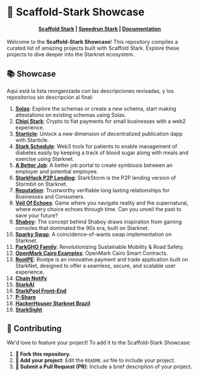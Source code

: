# 🚀 Scaffold-Stark Showcase

<h4 align="center">
  <a href="https://github.com/Quantum3-Labs/scaffold-stark-2">Scaffold Stark</a> |
  <a href="https://github.com/Quantum3-Labs/speedrunstark/">Speedrun Stark</a> |
  <a href="https://www.docs.scaffoldstark.com/">Documentation</a>

</h4>

Welcome to the **Scaffold-Stark Showcase**! This repository compiles a curated list of amazing projects built with Scaffold Stark. Explore these projects to dive deeper into the Starknet ecosystem.

## 📚 Showcase

Aquí está la lista reorganizada con las descripciones revisadas, y los repositorios sin descripción al final:

1. **[Solas](https://github.com/krisoshea-eth/Solas)**: Explore the schemas or create a new schema, start making attestations on existing schemas using Solas. 
2. **[Chipi Stark](https://github.com/ArturVargas/chipi-stark)**: Crypto to fiat payments for small businesses with a web2 experience.
3. **[Starticle](https://github.com/ChiHaoLu/starticle)**: Unlock a new dimension of decentralized publication dapp with Starticle.
4. **[Stark Schedule](https://github.com/seetadev/stark-schedule)**: Web3 tools for patients to enable management of diabetes easily by keeping a track of blood sugar along with meals and exercise using Starknet.
5. **[A Better Job](https://github.com/brahmapsen/abetterjob)**: A better job portal to create symbiosis between an employer and potential employee. 
6. **[StarkHack P2P Lending](https://github.com/bowbowzai/starkhack-p2p-lending)**: StarkStorm is the P2P lending version of Stormbit on Starknet.
7. **[Reputation](https://github.com/carlosvaztec/reputation)**: Trustworthy verifiable long lasting relationships for Businesses and Consumers. 
8. **[Veil Of Echoes](https://github.com/Shachindra/VeilOfEchoes)**: Game where you navigate reality and the supernatural, where every choice echoes through time. Can you unveil the past to save your future?
9. **[Shaboy](https://github.com/AslamSDM/shaboy)**: The concept behind Shaboy draws inspiration from gaming consoles that dominated the 90s era, built on Starknet.
10. **[Sparky Swap](https://github.com/kfastov/sparky-swap)**: A coincidence-of-wants swap implementation on Starknet.
11. **[ParkGHO Family](https://github.com/seetadev/ParkGHO-Family)**: Revolutionizing Sustainable Mobility & Road Safety.
12. **[OpenMark Cairo Examples](https://github.com/grindytech/openmark-cairo-examples)**: OpenMark Cairo Smart Contracts.
13. **[RootPE](https://github.com/AjiteshBD/rootpe)**: Rootpe is an innovative payment and trade application built on StarkNet, designed to offer a seamless, secure, and scalable user experience.
14. **[Chain Notify](https://github.com/FidalMathew/ChainNotify)**
15. **[StarkAI](https://github.com/george-hub331/starkAI)**
16. **[StarkPool Front-End](https://github.com/StarkPool/StarkPool-front-end)**
17. **[P-Share](https://github.com/Afrilend/p-share)**
18. **[HackerHouser Starknet Brazil](https://github.com/salvadorcamino/hackerhouser_starknet_inbrazil_react_dapp)**
19. **[StarkSight](https://github.com/BlackStarkGoku/StarkSight)**

## 🤝 Contributing

We'd love to feature your project! To add it to the Scaffold-Stark Showcase:

1. **🍴 Fork this repository.**
2. **📝 Add your project**: Edit the `README.md` file to include your project.
3. **🚀 Submit a Pull Request (PR)**: Include a brief description of your project.

